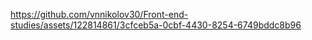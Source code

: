 


https://github.com/vnnikolov30/Front-end-studies/assets/122814861/3cfceb5a-0cbf-4430-8254-6749bddc8b96

